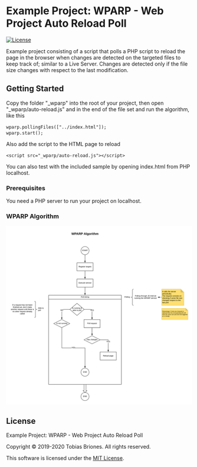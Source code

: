 # Example Project: WPARP - Web Project Auto Reload Poll
[![License](https://img.shields.io/github/license/TobiasBriones/example.programming.tool.php.wparp)](https://github.com/TobiasBriones/example.programming.tool.php.wparp/blob/master/LICENSE)

Example project consisting of a script that polls a PHP script to reload the page in the browser when changes are detected on the targeted files to keep track of; similar to a Live Server. Changes are detected only if the file size changes with respect to the last modification.

## Getting Started
Copy the folder "_wparp" into the root of your project, then open "_wparp/auto-reload.js" and in the end of the file set and run the algorithm, like this

```
wparp.pollingFiles(["../index.html"]);
wparp.start();
```

Also add the script to the HTML page to reload

```
<script src="_wparp/auto-reload.js"></script>
```

You can also test with the included sample by opening index.html from PHP localhost.

### Prerequisites
You need a PHP server to run your project on localhost.

### WPARP Algorithm
[![Algorithm](https://raw.githubusercontent.com/TobiasBriones/images/master/example-projects/example.programming.tool.php.wparp/wparp-algorithm.png)](https://github.com/TobiasBriones/images/tree/master/example-projects)

## License
Example Project: WPARP - Web Project Auto Reload Poll

Copyright © 2019-2020 Tobias Briones. All rights reserved.

This software is licensed under the [MIT License](https://github.com/TobiasBriones/example.programming.tool.php.wparp/blob/master/LICENSE).
